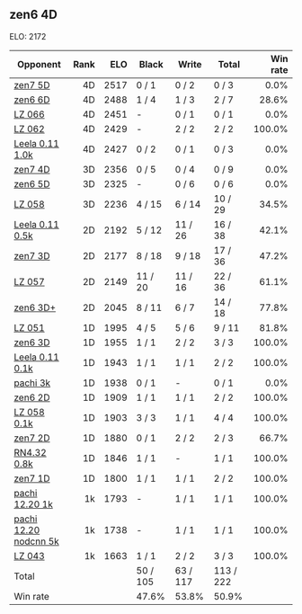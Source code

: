 ## zen6 4D ##

ELO: 2172

Opponent | Rank | ELO | Black | Write | Total | Win rate
---------|-----:|----:|-------|-------|-------|-------:
[zen7 5D](zen7%205D.md) | 4D | 2517 | 0 / 1 | 0 / 2 | 0 / 3 | 0.0%
[zen6 6D](zen6%206D.md) | 4D | 2488 | 1 / 4 | 1 / 3 | 2 / 7 | 28.6%
[LZ 066](LZ%20066.md) | 4D | 2451 | - | 0 / 1 | 0 / 1 | 0.0%
[LZ 062](LZ%20062.md) | 4D | 2429 | - | 2 / 2 | 2 / 2 | 100.0%
[Leela 0.11 1.0k](Leela%200.11%201.0k.md) | 4D | 2427 | 0 / 2 | 0 / 1 | 0 / 3 | 0.0%
[zen7 4D](zen7%204D.md) | 3D | 2356 | 0 / 5 | 0 / 4 | 0 / 9 | 0.0%
[zen6 5D](zen6%205D.md) | 3D | 2325 | - | 0 / 6 | 0 / 6 | 0.0%
[LZ 058](LZ%20058.md) | 3D | 2236 | 4 / 15 | 6 / 14 | 10 / 29 | 34.5%
[Leela 0.11 0.5k](Leela%200.11%200.5k.md) | 2D | 2192 | 5 / 12 | 11 / 26 | 16 / 38 | 42.1%
[zen7 3D](zen7%203D.md) | 2D | 2177 | 8 / 18 | 9 / 18 | 17 / 36 | 47.2%
[LZ 057](LZ%20057.md) | 2D | 2149 | 11 / 20 | 11 / 16 | 22 / 36 | 61.1%
[zen6 3D+](zen6%203D+.md) | 2D | 2045 | 8 / 11 | 6 / 7 | 14 / 18 | 77.8%
[LZ 051](LZ%20051.md) | 1D | 1995 | 4 / 5 | 5 / 6 | 9 / 11 | 81.8%
[zen6 3D](zen6%203D.md) | 1D | 1955 | 1 / 1 | 2 / 2 | 3 / 3 | 100.0%
[Leela 0.11 0.1k](Leela%200.11%200.1k.md) | 1D | 1943 | 1 / 1 | 1 / 1 | 2 / 2 | 100.0%
[pachi 3k](pachi%203k.md) | 1D | 1938 | 0 / 1 | - | 0 / 1 | 0.0%
[zen6 2D](zen6%202D.md) | 1D | 1909 | 1 / 1 | 1 / 1 | 2 / 2 | 100.0%
[LZ 058 0.1k](LZ%20058%200.1k.md) | 1D | 1903 | 3 / 3 | 1 / 1 | 4 / 4 | 100.0%
[zen7 2D](zen7%202D.md) | 1D | 1880 | 0 / 1 | 2 / 2 | 2 / 3 | 66.7%
[RN4.32 0.8k](RN4.32%200.8k.md) | 1D | 1846 | 1 / 1 | - | 1 / 1 | 100.0%
[zen7 1D](zen7%201D.md) | 1D | 1800 | 1 / 1 | 1 / 1 | 2 / 2 | 100.0%
[pachi 12.20 1k](pachi%2012.20%201k.md) | 1k | 1793 | - | 1 / 1 | 1 / 1 | 100.0%
[pachi 12.20 nodcnn 5k](pachi%2012.20%20nodcnn%205k.md) | 1k | 1738 | - | 1 / 1 | 1 / 1 | 100.0%
[LZ 043](LZ%20043.md) | 1k | 1663 | 1 / 1 | 2 / 2 | 3 / 3 | 100.0%
Total | | | 50 / 105 | 63 / 117 | 113 / 222 | 
Win rate| | | 47.6% | 53.8% | 50.9% | 
